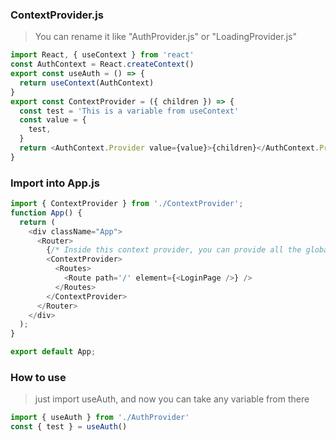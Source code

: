 ### ContextProvider.js
> You can rename it like "AuthProvider.js" or "LoadingProvider.js"
```javascript
import React, { useContext } from 'react'
const AuthContext = React.createContext()
export const useAuth = () => {
  return useContext(AuthContext)
}
export const ContextProvider = ({ children }) => {
  const test = 'This is a variable from useContext'
  const value = {
    test,
  }
  return <AuthContext.Provider value={value}>{children}</AuthContext.Provider>
}
```

### Import into App.js
```javascript
import { ContextProvider } from './ContextProvider';
function App() {
  return (
    <div className="App">
      <Router>
        {/* Inside this context provider, you can provide all the global variables needed */}
        <ContextProvider> 
          <Routes>
            <Route path='/' element={<LoginPage />} />            
          </Routes>
        </ContextProvider>
      </Router>
    </div>
  );
}

export default App;
```

### How to use
> just import useAuth, and now you can take any variable from there
```javascript
import { useAuth } from './AuthProvider'
const { test } = useAuth()
```
